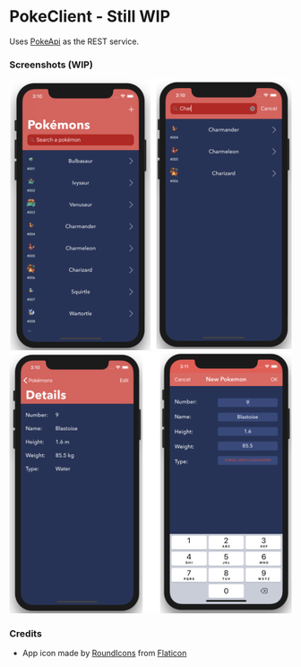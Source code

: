 # PokeClient - Still WIP

Uses [PokeApi](https://github.com/TiagoSantosSilva/PokeApi) as the REST service.

### Screenshots (WIP)

![Screenshot 1](https://github.com/TiagoSantosSilva/PokeClient/blob/master/Screenshots/PokeClient%201.png)
![Screenshot 2](https://github.com/TiagoSantosSilva/PokeClient/blob/master/Screenshots/PokeClient%202.png)


### Credits

* App icon made by [RoundIcons](https://www.flaticon.com/authors/roundicons-freebies) from [Flaticon](https://www.flaticon.com)
